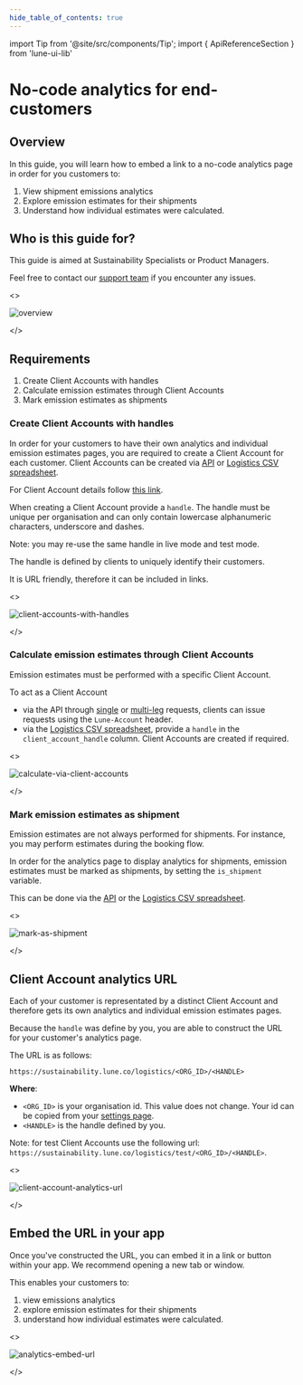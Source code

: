 ```yaml
---
hide_table_of_contents: true
---
```

import Tip from '@site/src/components/Tip';
import { ApiReferenceSection } from 'lune-ui-lib'

# No-code analytics for end-customers

<div className="sections">

<ApiReferenceSection>
<div className="paragraphSections">

<div>

## Overview

In this guide, you will learn how to embed a link to a no-code analytics page in order for you customers to:
1. View shipment emissions analytics
2. Explore emission estimates for their shipments
3. Understand how individual estimates were calculated.

</div>
<div>

## Who is this guide for?

This guide is aimed at Sustainability Specialists or Product Managers.

Feel free to contact our [support team](mailto:support@lune.com) if you encounter any issues.

</div>

</div>

<>

![overview](/img/intro-analytics-page.png)

</>
</ApiReferenceSection>

<ApiReferenceSection>

<div className="paragraphSections">

<div>

## Requirements

1. Create Client Accounts with handles
2. Calculate emission estimates through Client Accounts
3. Mark emission estimates as shipments

</div>
<div>

### Create Client Accounts with handles

In order for your customers to have their own analytics and individual emission estimates pages, you are required to create a Client Account for each customer.
Client Accounts can be created via [API](/api-reference/client-accounts/create-client-account) or [Logistics CSV spreadsheet](/guides/logistics-sheets#reference).

For Client Account details follow [this link](/key-concepts/client-accounts).

When creating a Client Account provide a `handle`.
The handle must be unique per organisation and can only contain lowercase alphanumeric characters, underscore and dashes.

Note: you may re-use the same handle in live mode and test mode.

<Tip>

The handle is defined by clients to uniquely identify their customers.

It is URL friendly, therefore it can be included in links.

</Tip>

</div>
</div>

<>

![client-accounts-with-handles](/img/client-account-handles.png)

</>

</ApiReferenceSection>

<ApiReferenceSection>

<div className="paragraphSections">
<div>

### Calculate emission estimates through Client Accounts

Emission estimates must be performed with a specific Client Account.

To act as a Client Account
* via the API through [single](/api-reference/emission-estimates/create-shipping-estimate/) or [multi-leg](/api-reference/emission-estimates/create-multi-leg-shipping-estimate/) requests, clients can issue requests using the `Lune-Account` header.
* via the [Logistics CSV spreadsheet](/guides/logistics-sheets), provide a `handle` in the `client_account_handle` column. Client Accounts are created if required.

</div>

</div>

<>

![calculate-via-client-accounts](/img/calculate-via-client-accounts.png)

</>

</ApiReferenceSection>

<ApiReferenceSection>

<div className="paragraphSections">
<div>

### Mark emission estimates as shipment

Emission estimates are not always performed for shipments. For instance, you may perform estimates during the booking flow.

In order for the analytics page to display analytics for shipments, emission estimates must be marked as shipments, by setting the `is_shipment` variable.

This can be done via the [API](/api-reference/emission-estimates/update-shipping-estimate-metadata/) or the [Logistics CSV spreadsheet](/guides/logistics-sheets#reference).


</div>
</div>

<>

![mark-as-shipment](/img/mark-as-shipment.png)

</>

</ApiReferenceSection>

<ApiReferenceSection>

<div className="paragraphSections">

<div>

## Client Account analytics URL

Each of your customer is representated by a distinct Client Account and therefore gets its own analytics and individual emission estimates pages.

Because the `handle` was define by you, you are able to construct the URL for your customer's analytics page.

The URL is as follows:

```
https://sustainability.lune.co/logistics/<ORG_ID>/<HANDLE>
```

**Where**:

- `<ORG_ID>` is your organisation id. This value does not change. Your id can be copied from your [settings page](https://dashboard.lune.co/settings).
- `<HANDLE>` is the handle defined by you.


Note: for test Client Accounts use the following url: `https://sustainability.lune.co/logistics/test/<ORG_ID>/<HANDLE>`.

</div>
</div>

<>

![client-account-analytics-url](/img/client-account-analytics-generate-url.png)

</>

</ApiReferenceSection>

<ApiReferenceSection>

<div className="paragraphSections">

<div>

## Embed the URL in your app

Once you've constructed the URL, you can embed it in a link or button within your app. We recommend opening a new tab or window.

This enables your customers to:
1. view emissions analytics
2. explore emission estimates for their shipments
3. understand how individual estimates were calculated.

</div>
</div>

<>

![analytics-embed-url](/img/analytics-embed-url.png)

</>

</ApiReferenceSection>

</div>

